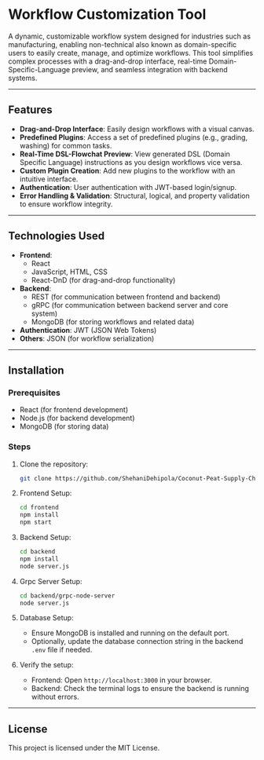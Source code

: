 # Workflow Customization Tool

A dynamic, customizable workflow system designed for industries such as manufacturing, enabling non-technical also known as domain-specific users to easily create, manage, and optimize workflows. This tool simplifies complex processes with a drag-and-drop interface, real-time Domain-Specific-Language preview, and seamless integration with backend systems.

---

## Features

- **Drag-and-Drop Interface**: Easily design workflows with a visual canvas.
- **Predefined Plugins**: Access a set of predefined plugins (e.g., grading, washing) for common tasks.
- **Real-Time DSL-Flowchat Preview**: View generated DSL (Domain Specific Language) instructions as you design workflows vice versa.
- **Custom Plugin Creation**: Add new plugins to the workflow with an intuitive interface.
- **Authentication**: User authentication with JWT-based login/signup.
- **Error Handling & Validation**: Structural, logical, and property validation to ensure workflow integrity.

---

## Technologies Used

- **Frontend**: 
  - React
  - JavaScript, HTML, CSS
  - React-DnD (for drag-and-drop functionality)
- **Backend**: 
  - REST (for communication between frontend and backend)
  - gRPC (for communication between backend server and core system)
  - MongoDB (for storing workflows and related data)
- **Authentication**: JWT (JSON Web Tokens)
- **Others**: JSON (for workflow serialization)

---

## Installation
### Prerequisites
- React (for frontend development)
- Node.js (for backend development)
- MongoDB (for storing data)

### Steps
1. Clone the repository:
   ```bash
   git clone https://github.com/ShehaniDehipola/Coconut-Peat-Supply-Chain_workflow_customization_tool.git

2. Frontend Setup:
   ```bash
   cd frontend
   npm install
   npm start

3. Backend Setup:
   ```bash
   cd backend
   npm install
   node server.js

4. Grpc Server Setup:
   ```bash
   cd backend/grpc-node-server
   node server.js

5. Database Setup:
   - Ensure MongoDB is installed and running on the default port.
   - Optionally, update the database connection string in the backend `.env` file if needed.

6. Verify the setup:
   - Frontend: Open `http://localhost:3000` in your browser.
   - Backend: Check the terminal logs to ensure the backend is running without errors.

---

## License
This project is licensed under the MIT License. 


